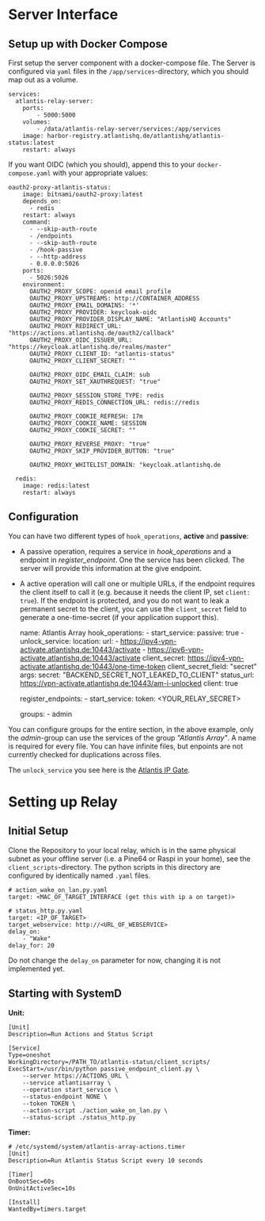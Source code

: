 # Server Interface
## Setup up with Docker Compose
First setup the server component with a docker-compose file. The Server is configured via `yaml` files in the `/app/services`-directory, which you should map out as a volume.

    services:
      atlantis-relay-server:
        ports:
            - 5000:5000
        volumes:
            - /data/atlantis-relay-server/services:/app/services
        image: harbor-registry.atlantishq.de/atlantishq/atlantis-status:latest
        restart: always

If you want OIDC (which you should), append this to your `docker-compose.yaml` with your appropriate values:

    oauth2-proxy-atlantis-status:
        image: bitnami/oauth2-proxy:latest
        depends_on:
          - redis
        restart: always
        command:
          - --skip-auth-route
          - /endpoints
          - --skip-auth-route
          - /hook-passive
          - --http-address
          - 0.0.0.0:5026
        ports:
          - 5026:5026
        environment:
          OAUTH2_PROXY_SCOPE: openid email profile
          OAUTH2_PROXY_UPSTREAMS: http://CONTAINER_ADDRESS
          OAUTH2_PROXY_EMAIL_DOMAINS: '*' 
          OAUTH2_PROXY_PROVIDER: keycloak-oidc
          OAUTH2_PROXY_PROVIDER_DISPLAY_NAME: "AtlantisHQ Accounts"
          OAUTH2_PROXY_REDIRECT_URL: "https://actions.atlantishq.de/oauth2/callback"
          OAUTH2_PROXY_OIDC_ISSUER_URL: "https://keycloak.atlantishq.de/realms/master"
          OAUTH2_PROXY_CLIENT_ID: "atlantis-status"
          OAUTH2_PROXY_CLIENT_SECRET: ""

          OAUTH2_PROXY_OIDC_EMAIL_CLAIM: sub 
          OAUTH2_PROXY_SET_XAUTHREQUEST: "true"

          OAUTH2_PROXY_SESSION_STORE_TYPE: redis
          OAUTH2_PROXY_REDIS_CONNECTION_URL: redis://redis

          OAUTH2_PROXY_COOKIE_REFRESH: 17m 
          OAUTH2_PROXY_COOKIE_NAME: SESSION
          OAUTH2_PROXY_COOKIE_SECRET: ""

          OAUTH2_PROXY_REVERSE_PROXY: "true"
          OAUTH2_PROXY_SKIP_PROVIDER_BUTTON: "true"

          OAUTH2_PROXY_WHITELIST_DOMAIN: "keycloak.atlantishq.de

      redis:
        image: redis:latest
        restart: always
        
## Configuration
You can have two different types of `hook_operations`, **active** and **passive**:

- A passive operation, requires a service in *hook_operations* and a endpoint in *register_endpoint*. One the service has been clicked. The server will provide this information at the give endpoint.
- A active operation will call one or multiple URLs, if the endpoint requires the client itself to call it (e.g. because it needs the client IP, set `client: true`). If the endpoint is protected, and you do not want to leak a permanent secret to the client, you can use the `client_secret` field to generate a one-time-secret (if your application support this).

    name: Atlantis Array
    hook_operations:
        - start_service:
            passive: true
        - unlock_service:
            location:
                url:
                   - https://ipv4-vpn-activate.atlantishq.de:10443/activate
                   - https://ipv6-vpn-activate.atlantishq.de:10443/activate
                client_secret: https://ipv4-vpn-activate.atlantishq.de:10443/one-time-token
                client_secret_field: "secret"
                args:
                    secret: "BACKEND_SECRET_NOT_LEAKED_TO_CLIENT"
            status_url: https://vpn-activate.atlantishq.de:10443/am-i-unlocked
            client: true

    register_endpoints:
        - start_service:
            token: <YOUR_RELAY_SECRET>

    groups:
        - admin

You can configure groups for the entire section, in the above example, only the *admin*-group can use the services of the group *"Atlantis Array"*. A name is required for every file. You can have infinite files, but enpoints are not currently checked for duplications across files.

The `unlock_service` you see here is the [Atlantis IP Gate](https://github.com/FAUSheppy/atlantis-ip-gate).

# Setting up Relay
## Initial Setup
Clone the Repository to your local relay, which is in the same physical subnet as your offline server (i.e. a Pine64 or Raspi in your home), see the `client_scripts`-directory. The python scripts in this directory are configured by identically named `.yaml` files.

    # action_wake_on_lan.py.yaml 
    target: <MAC_OF_TARGET_INTERFACE (get this with ip a on target)>

    # status_http.py.yaml
    target: <IP_OF_TARGET>
    target_webservice: http://<URL_OF_WEBSERVICE>
    delay_on:
        - "Wake"
    delay_for: 20
    
Do not change the `delay_on` parameter for now, changing it is not implemented yet.

## Starting with SystemD
**Unit:**

    [Unit]
    Description=Run Actions and Status Script

    [Service]
    Type=oneshot
    WorkingDirectory=/PATH_TO/atlantis-status/client_scripts/
    ExecStart=/usr/bin/python passive_endpoint_client.py \
        --server https://ACTIONS_URL \
        --service atlantisarray \
        --operation start_service \
        --status-endpoint NONE \
        --token TOKEN \
        --action-script ./action_wake_on_lan.py \
        --status-script ./status_http.py

**Timer:**

    # /etc/systemd/system/atlantis-array-actions.timer
    [Unit]
    Description=Run Atlantis Status Script every 10 seconds

    [Timer]
    OnBootSec=60s
    OnUnitActiveSec=10s

    [Install]
    WantedBy=timers.target
